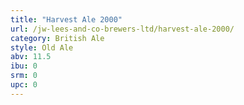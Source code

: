 ```yaml
---
title: "Harvest Ale 2000"
url: /jw-lees-and-co-brewers-ltd/harvest-ale-2000/
category: British Ale
style: Old Ale
abv: 11.5
ibu: 0
srm: 0
upc: 0
---
```



